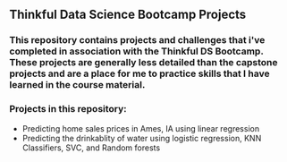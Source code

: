 ## Thinkful Data Science Bootcamp Projects

### This repository contains projects and challenges that i've completed in association with the Thinkful DS Bootcamp. These projects are generally less detailed than the capstone projects and are a place for me to practice skills that I have learned in the course material.

### Projects in this repository:
* Predicting home sales prices in Ames, IA using linear regression
* Predicting the drinkablity of water using logistic regression, KNN Classifiers, SVC, and Random forests 

